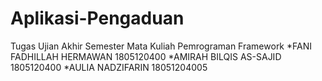 # Aplikasi-Pengaduan

Tugas Ujian Akhir Semester Mata Kuliah Pemrograman Framework
*FANI FADHILLAH HERMAWAN 1805120400
*AMIRAH BILQIS AS-SAJID 1805120400
*AULIA NADZIFARIN 18051204005
